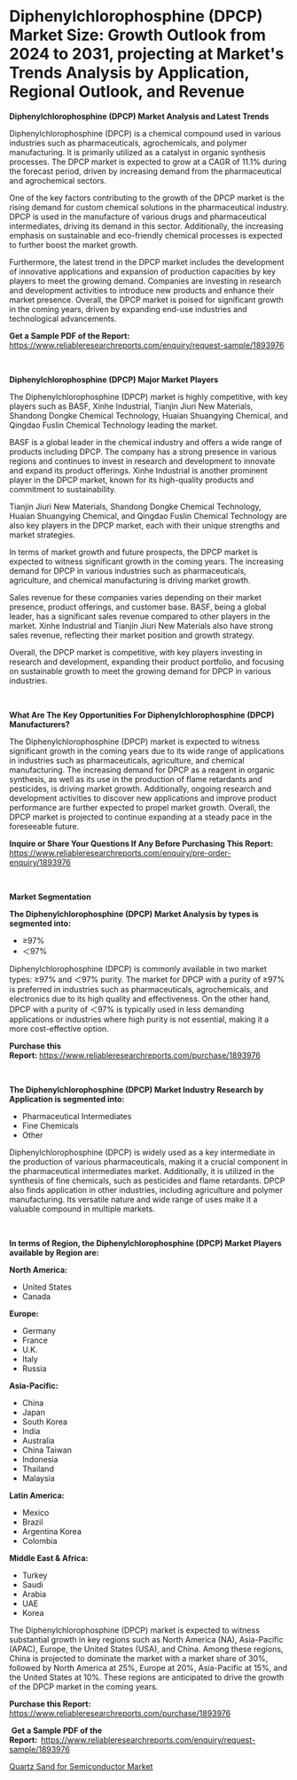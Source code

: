 <p><h1>Diphenylchlorophosphine (DPCP) Market Size: Growth Outlook from 2024 to 2031, projecting at Market's Trends Analysis by Application, Regional Outlook, and Revenue</h1></p><p><strong>Diphenylchlorophosphine (DPCP) Market Analysis and Latest Trends</strong></p>
<p><p>Diphenylchlorophosphine (DPCP) is a chemical compound used in various industries such as pharmaceuticals, agrochemicals, and polymer manufacturing. It is primarily utilized as a catalyst in organic synthesis processes. The DPCP market is expected to grow at a CAGR of 11.1% during the forecast period, driven by increasing demand from the pharmaceutical and agrochemical sectors.</p><p>One of the key factors contributing to the growth of the DPCP market is the rising demand for custom chemical solutions in the pharmaceutical industry. DPCP is used in the manufacture of various drugs and pharmaceutical intermediates, driving its demand in this sector. Additionally, the increasing emphasis on sustainable and eco-friendly chemical processes is expected to further boost the market growth.</p><p>Furthermore, the latest trend in the DPCP market includes the development of innovative applications and expansion of production capacities by key players to meet the growing demand. Companies are investing in research and development activities to introduce new products and enhance their market presence. Overall, the DPCP market is poised for significant growth in the coming years, driven by expanding end-use industries and technological advancements.</p></p>
<p><strong>Get a Sample PDF of the Report:&nbsp;</strong> <a href="https://www.reliableresearchreports.com/enquiry/request-sample/1893976">https://www.reliableresearchreports.com/enquiry/request-sample/1893976</a></p>
<p>&nbsp;</p>
<p><strong>Diphenylchlorophosphine (DPCP) Major Market Players</strong></p>
<p><p>The Diphenylchlorophosphine (DPCP) market is highly competitive, with key players such as BASF, Xinhe Industrial, Tianjin Jiuri New Materials, Shandong Dongke Chemical Technology, Huaian Shuangying Chemical, and Qingdao Fuslin Chemical Technology leading the market. </p><p>BASF is a global leader in the chemical industry and offers a wide range of products including DPCP. The company has a strong presence in various regions and continues to invest in research and development to innovate and expand its product offerings. Xinhe Industrial is another prominent player in the DPCP market, known for its high-quality products and commitment to sustainability. </p><p>Tianjin Jiuri New Materials, Shandong Dongke Chemical Technology, Huaian Shuangying Chemical, and Qingdao Fuslin Chemical Technology are also key players in the DPCP market, each with their unique strengths and market strategies.</p><p>In terms of market growth and future prospects, the DPCP market is expected to witness significant growth in the coming years. The increasing demand for DPCP in various industries such as pharmaceuticals, agriculture, and chemical manufacturing is driving market growth. </p><p>Sales revenue for these companies varies depending on their market presence, product offerings, and customer base. BASF, being a global leader, has a significant sales revenue compared to other players in the market. Xinhe Industrial and Tianjin Jiuri New Materials also have strong sales revenue, reflecting their market position and growth strategy.</p><p>Overall, the DPCP market is competitive, with key players investing in research and development, expanding their product portfolio, and focusing on sustainable growth to meet the growing demand for DPCP in various industries.</p></p>
<p>&nbsp;</p>
<p><strong>What Are The Key Opportunities For Diphenylchlorophosphine (DPCP) Manufacturers?</strong></p>
<p><p>The Diphenylchlorophosphine (DPCP) market is expected to witness significant growth in the coming years due to its wide range of applications in industries such as pharmaceuticals, agriculture, and chemical manufacturing. The increasing demand for DPCP as a reagent in organic synthesis, as well as its use in the production of flame retardants and pesticides, is driving market growth. Additionally, ongoing research and development activities to discover new applications and improve product performance are further expected to propel market growth. Overall, the DPCP market is projected to continue expanding at a steady pace in the foreseeable future.</p></p>
<p><strong>Inquire or Share Your Questions If Any Before Purchasing This Report:</strong> <a href="https://www.reliableresearchreports.com/enquiry/pre-order-enquiry/1893976">https://www.reliableresearchreports.com/enquiry/pre-order-enquiry/1893976</a></p>
<p>&nbsp;</p>
<p><strong>Market Segmentation</strong></p>
<p><strong>The Diphenylchlorophosphine (DPCP) Market Analysis by types is segmented into:</strong></p>
<p><ul><li>≥97%</li><li>＜97%</li></ul></p>
<p><p>Diphenylchlorophosphine (DPCP) is commonly available in two market types: ≥97% and ＜97% purity. The market for DPCP with a purity of ≥97% is preferred in industries such as pharmaceuticals, agrochemicals, and electronics due to its high quality and effectiveness. On the other hand, DPCP with a purity of ＜97% is typically used in less demanding applications or industries where high purity is not essential, making it a more cost-effective option.</p></p>
<p><strong>Purchase this Report:&nbsp;</strong><a href="https://www.reliableresearchreports.com/purchase/1893976">https://www.reliableresearchreports.com/purchase/1893976</a></p>
<p>&nbsp;</p>
<p><strong>The Diphenylchlorophosphine (DPCP) Market Industry Research by Application is segmented into:</strong></p>
<p><ul><li>Pharmaceutical Intermediates</li><li>Fine Chemicals</li><li>Other</li></ul></p>
<p><p>Diphenylchlorophosphine (DPCP) is widely used as a key intermediate in the production of various pharmaceuticals, making it a crucial component in the pharmaceutical intermediates market. Additionally, it is utilized in the synthesis of fine chemicals, such as pesticides and flame retardants. DPCP also finds application in other industries, including agriculture and polymer manufacturing. Its versatile nature and wide range of uses make it a valuable compound in multiple markets.</p></p>
<p>&nbsp;</p>
<p><strong>In terms of Region, the Diphenylchlorophosphine (DPCP) Market Players available by Region are:</strong></p>
<p>
    <p> <strong> North America: </strong>
        <ul>
            <li>United States</li>
            <li>Canada</li>
        </ul>
        </p> 
    <p> <strong> Europe: </strong>
        <ul>
            <li>Germany</li>
            <li>France</li>
            <li>U.K.</li>
            <li>Italy</li>
            <li>Russia</li>
        </ul>
        </p> 
    <p> <strong> Asia-Pacific: </strong>
        <ul>
            <li>China</li>
            <li>Japan</li>
            <li>South Korea</li>
            <li>India</li>
            <li>Australia</li>
            <li>China Taiwan</li>
            <li>Indonesia</li>
            <li>Thailand</li>
            <li>Malaysia</li>
        </ul>
        </p> 
    <p> <strong> Latin America: </strong>
        <ul>
            <li>Mexico</li>
            <li>Brazil</li>
            <li>Argentina Korea</li>
            <li>Colombia</li>
        </ul>
        </p> 
    <p> <strong> Middle East & Africa: </strong>
        <ul>
            <li>Turkey</li>
            <li>Saudi</li>
            <li>Arabia</li>
            <li>UAE</li>
            <li>Korea</li>
        </ul>
    </p>
    </p>
<p><p>The Diphenylchlorophosphine (DPCP) market is expected to witness substantial growth in key regions such as North America (NA), Asia-Pacific (APAC), Europe, the United States (USA), and China. Among these regions, China is projected to dominate the market with a market share of 30%, followed by North America at 25%, Europe at 20%, Asia-Pacific at 15%, and the United States at 10%. These regions are anticipated to drive the growth of the DPCP market in the coming years.</p></p>
<p><strong>Purchase this Report: </strong><a href="https://www.reliableresearchreports.com/purchase/1893976">https://www.reliableresearchreports.com/purchase/1893976</a></p>
<p>&nbsp;<strong>Get a Sample PDF of the Report:&nbsp;&nbsp;</strong><a href="https://www.reliableresearchreports.com/enquiry/request-sample/1893976">https://www.reliableresearchreports.com/enquiry/request-sample/1893976</a></p>
<p><strong></strong></p>
<p><p><a href="https://nifty-kite-d51.notion.site/Quartz-Sand-for-Semiconductor-Market-Size-Growth-Outlook-from-2024-to-2031-projecting-at-Market-s--45f7a6405c6b45f684067dcb05252e3e">Quartz Sand for Semiconductor Market</a></p></p>